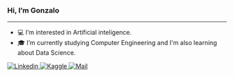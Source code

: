 ### Hi, I’m Gonzalo
***
- 💻 I’m interested in Artificial inteligence.
- 🎓 I’m currently studying Computer Engineering and I'm also learning about Data Science.

<a href="https://www.linkedin.com/in/GonzaloGrecco144/">
    <img src="https://img.shields.io/badge/LinkedIn-0077B5?style=for-the-badge&logo=linkedin&logoColor=white" alt="Linkedin">
</a>
<a href="https://www.kaggle.com/gonzalogrecco144">
    <img src="https://img.shields.io/badge/Kaggle-20BEFF?style=for-the-badge&logo=Kaggle&logoColor=white" alt="Kaggle">
</a>
<a href="mailto:grecco144@gmail.com">
    <img src="https://img.shields.io/badge/Gmail-D14836?style=for-the-badge&logo=gmail&logoColor=white" alt="Mail">
</a>
<!---
Grecco144/Grecco144 is a ✨ special ✨ repository because its `README.md` (this file) appears on your GitHub profile.
You can click the Preview link to take a look at your changes.
--->
